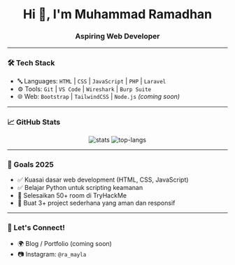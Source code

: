 <h1 align="center">Hi 👋, I'm Muhammad Ramadhan</h1>
<h3 align="center">Aspiring Web Developer</h3>

---

### 🛠️ Tech Stack

- 🔤 Languages: `HTML` | `CSS` | `JavaScript` | `PHP` | `Laravel`
- ⚙️ Tools: `Git` | `VS Code` | `Wireshark` | `Burp Suite`
- 🌐 Web: `Bootstrap` | `TailwindCSS` | `Node.js` *(coming soon)*

---

### 📈 GitHub Stats

<p align="center">
  <img src="https://github-readme-stats.vercel.app/api?username=MuhammadRamadhan&show_icons=true&theme=radical" alt="stats" />
  <img src="https://github-readme-stats.vercel.app/api/top-langs/?username=MuhammadRamadhan&layout=compact&theme=radical" alt="top-langs" />
</p>

---

### 🎯 Goals 2025

- ✅ Kuasai dasar web development (HTML, CSS, JavaScript)
- ✅ Belajar Python untuk scripting keamanan
- 🚧 Selesaikan 50+ room di TryHackMe
- 🚧 Buat 3+ project sederhana yang aman dan responsif

---

### 🤝 Let's Connect!

- 🌍 Blog / Portfolio (coming soon)
- 📷 Instagram: `@ra_mayla`
  



<!--
**Ramadhan052006/Ramadhan052006** is a ✨ _special_ ✨ repository because its `README.md` (this file) appears on your GitHub profile.

Here are some ideas to get you started:

- 🔭 I’m currently working on ...
- 🌱 I’m currently learning ...
- 👯 I’m looking to collaborate on ...
- 🤔 I’m looking for help with ...
- 💬 Ask me about ...
- 📫 How to reach me: ...
- 😄 Pronouns: ...
- ⚡ Fun fact: ...
-->
